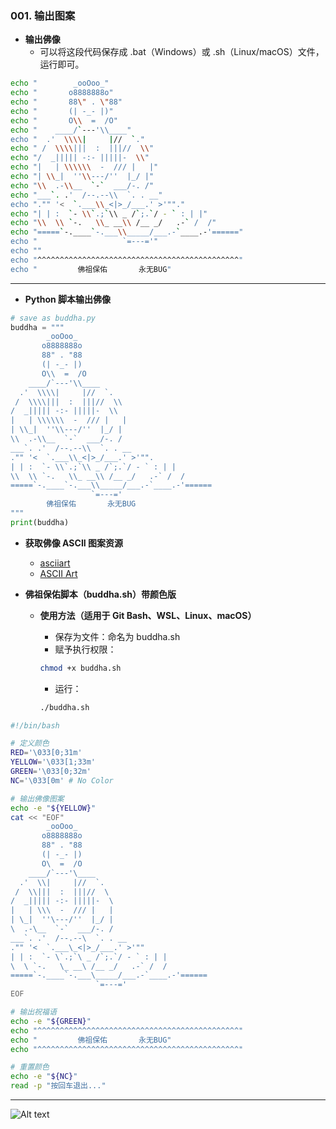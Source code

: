 ### 001. 输出图案
* **输出佛像**
  - 可以将这段代码保存成 .bat（Windows）或 .sh（Linux/macOS）文件，运行即可。

``` bash
echo "        _ooOoo_"
echo "       o8888888o"
echo "       88\" . \"88"
echo "       (| -_- |)"
echo "       O\\  =  /O"
echo "    ____/`---'\\____"
echo "  .'  \\\\|     |//  `."
echo " /  \\\\|||  :  |||//  \\"
echo "/  _||||| -:- |||||-  \\"
echo "|   | \\\\\\  -  /// |   |"
echo "| \\_|  ''\\---/''  |_/ |"
echo "\\  .-\\__  `-`  ___/-. /"
echo "___`. .'  /--.--\\  `. . __"
echo "."" '<  `.___\\_<|>_/___.' >'""."
echo "| | :  `- \\`.;`\\ _ /`;.`/ - ` : | |"
echo "\\  \\ `-.   \\_ __\\ /__ _/   .-` /  /"
echo "=====`-.____`-.___\\_____/___.-`____.-'======"
echo "                   `=---='"
echo ""
echo "^^^^^^^^^^^^^^^^^^^^^^^^^^^^^^^^^^^^^^^^^^^^^"
echo "         佛祖保佑       永无BUG"
```

---
* **Python 脚本输出佛像**

``` python
# save as buddha.py
buddha = """
        _ooOoo_
       o8888888o
       88" . "88
       (| -_- |)
       O\\  =  /O
    ____/`---'\\____
  .'  \\\\|     |//  `.
 /  \\\\|||  :  |||//  \\
/  _||||| -:- |||||-  \\
|   | \\\\\\  -  /// |   |
| \\_|  ''\\---/''  |_/ |
\\  .-\\__  `-`  ___/-. /
___`. .'  /--.--\\  `. . __
."" '<  `.___\\_<|>_/___.' >'"".
| | :  `- \\`.;`\\ _ /`;.`/ - ` : | |
\\  \\ `-.   \\_ __\\ /__ _/   .-` /  /
=====`-.____`-.___\\_____/___.-`____.-'======
                  `=---='
        佛祖保佑       永无BUG
"""
print(buddha)
```

* **获取佛像 ASCII 图案资源**
  - [asciiart](https://www.asciiart.eu/religion/buddhism)
  - [ASCII Art](https://emojicombos.com/)

* **佛祖保佑脚本（buddha.sh）带颜色版**
  - **使用方法（适用于 Git Bash、WSL、Linux、macOS）**
    * 保存为文件：命名为 buddha.sh
    * 赋予执行权限：

    ``` bash
    chmod +x buddha.sh
    ```

    * 运行：

    ``` bash
    ./buddha.sh
    ```

``` bash
#!/bin/bash

# 定义颜色
RED='\033[0;31m'
YELLOW='\033[1;33m'
GREEN='\033[0;32m'
NC='\033[0m' # No Color

# 输出佛像图案
echo -e "${YELLOW}"
cat << "EOF"
        _ooOoo_
       o8888888o
       88" . "88
       (| -_- |)
       O\  =  /O
    ____/`---'\____
  .'  \\|     |//  `.
 /  \\|||  :  |||//  \
/  _||||| -:- |||||-  \
|   | \\\  -  /// |   |
| \_|  ''\---/''  |_/ |
\  .-\__  `-`  ___/-. /
___`. .'  /--.--\  `. . __
."" '<  `.___\_<|>_/___.' >'""
| | :  `- \`.;`\ _ /`;.`/ - ` : | |
\  \ `-.   \_ __\ /__ _/   .-` /  /
=====`-.____`-.___\_____/___.-`____.-'======
                   `=---='
EOF

# 输出祝福语
echo -e "${GREEN}"
echo "^^^^^^^^^^^^^^^^^^^^^^^^^^^^^^^^^^^^^^^^^^^^^"
echo "         佛祖保佑       永无BUG"
echo "^^^^^^^^^^^^^^^^^^^^^^^^^^^^^^^^^^^^^^^^^^^^^"

# 重置颜色
echo -e "${NC}"
read -p "按回车退出..."

```
---
![Alt text](https://upload-bbs.miyoushe.com/upload/2022/11/01/266607709/6cc988d046df34315681e50f9c9f299c_1259576169906078498.PNG?x-oss-process=image//resize,s_600/quality,q_80/auto-orient,0/interlace,1/format,png)
